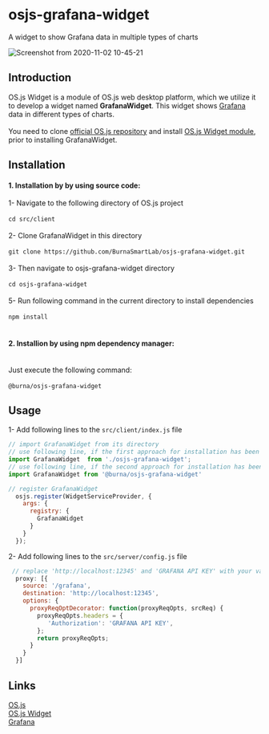 # osjs-grafana-widget
A widget to show Grafana data in multiple types of charts

![Screenshot from 2020-11-02 10-45-21](https://user-images.githubusercontent.com/70196035/97840561-7a58b380-1cf9-11eb-8d3b-9e6e02ca15c4.png)
## Introduction
OS.js Widget is a module of OS.js web desktop platform, which we utilize it to develop a widget named **GrafanaWidget**. 
This widget shows [Grafana](https://grafana.com/) data in different types of charts. </br></br>
You need to clone [official OS.js repository](https://github.com/os-js/OS.js) and install [OS.js Widget module](https://github.com/os-js/osjs-widgets), prior to installing GrafanaWidget.
## Installation
#### 1. Installation by by using source code:
1- Navigate to the following directory of OS.js project <br /><br />
`cd src/client` <br /><br />
2- Clone GrafanaWidget in this directory <br /><br />
`git clone https://github.com/BurnaSmartLab/osjs-grafana-widget.git` <br /><br />
3- Then navigate to osjs-grafana-widget directory <br /><br />
`cd osjs-grafana-widget` <br /><br />
5- Run following command in the current directory to install dependencies <br /><br />
`npm install` <br /><br />
#### 2. Installion by using npm dependency manager: <br /><br />
Just execute the following command:<br /><br />
`@burna/osjs-grafana-widget`

## Usage
1- Add following lines to the `src/client/index.js` file
```js
// import GrafanaWidget from its directory
// use following line, if the first approach for installation has been used
import GrafanaWidget  from './osjs-grafana-widget';
// use following line, if the second approach for installation has been used
import GrafanaWidget from '@burna/osjs-grafana-widget'

// register GrafanaWidget
  osjs.register(WidgetServiceProvider, {
    args: {
      registry: {
        GrafanaWidget
      }
    }
  });
``` 

2- Add following lines to the `src/server/config.js` file
```js
 // replace 'http://localhost:12345' and 'GRAFANA API KEY' with your valid grafana server address and its Authorization key
  proxy: [{
    source: '/grafana',
    destination: 'http://localhost:12345',
    options: {
      proxyReqOptDecorator: function(proxyReqOpts, srcReq) {
        proxyReqOpts.headers = {
           'Authorization': 'GRAFANA API KEY',
        };
        return proxyReqOpts;
      }
    }
  }]
  ```
  ## Links
 [OS.js](https://github.com/os-js/OS.js) </br>
 [OS.js Widget](https://manual.os-js.org/tutorial/widget/) </br>
 [Grafana](https://grafana.com/)